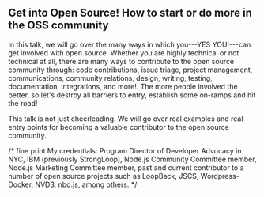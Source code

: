 Get into Open Source! How to start or do more in the OSS community
---
In this talk, we will go over the many ways in which you---YES YOU!---can get involved with open source. Whether you are highly technical or not technical at all, there are many ways to contribute to the open source community through: code contributions, issue triage, project management, communications, community relations, design, writing, testing, documentation, integrations, and more!. The more people involved the better, so let's destroy all barriers to entry, establish some on-ramps and hit the road!

This talk is not just cheerleading. We will go over real examples and real entry points for becoming a valuable contributor to the open source community.

/* fine print
My credentials: Program Director of Developer Advocacy in NYC, IBM (previously StrongLoop), Node.js Community Committee member, Node.js Marketing Committee member, past and current contributor to a number of open source projects such as LoopBack, JSCS, Wordpress-Docker, NVD3, nbd.js, among others.
*/
